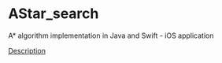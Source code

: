 # AStar_search
A* algorithm implementation in Java and Swift - iOS application

<p><a href="http://techzealous.blogspot.bg/2018/02/a-star-pathfinding.html">Description</a></p>
